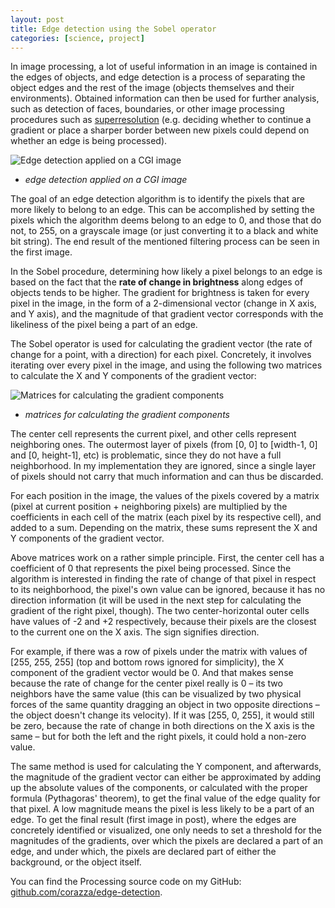 ```yaml
---
layout: post
title: Edge detection using the Sobel operator
categories: [science, project]
---
```



In image processing, a lot of useful information in an image is contained in the edges of objects, and edge detection is a process of separating the object edges and the rest of the image (objects themselves and their environments). Obtained information can then be used for further analysis, such as detection of faces, boundaries, or other image processing procedures such as [superresolution](http://en.wikipedia.org/wiki/Superresolution) (e.g. deciding whether to continue a gradient or place a sharper border between new pixels could depend on whether an edge is being processed).

![Edge detection applied on a CGI image](http://res.cloudinary.com/dhngozzmz/image/upload/v1443396777/cropped_rheqhl.png#full)

 - *edge detection applied on a CGI image*

The goal of an edge detection algorithm is to identify the pixels that are more likely to belong to an edge. This can be accomplished by setting the pixels which the algorithm deems belong to an edge to 0, and those that do not, to 255, on a grayscale image (or just converting it to a black and white bit string). The end result of the mentioned filtering process can be seen in the first image.

In the Sobel procedure, determining how likely a pixel belongs to an edge is based on the fact that the **rate of change in brightness** along edges of objects tends to be higher. The gradient for brightness is taken for every pixel in the image, in the form of a 2-dimensional vector (change in X axis, and Y axis), and the magnitude of that gradient vector corresponds with the likeliness of the pixel being a part of an edge.

The Sobel operator is used for calculating the gradient vector (the rate of change for a point, with a direction) for each pixel. Concretely, it involves iterating over every pixel in the image, and using the following two matrices to calculate the X and Y components of the gradient vector:

![Matrices for calculating the gradient components](http://res.cloudinary.com/dhngozzmz/image/upload/v1443396880/sobmasks_glnbqj.png)

 - *matrices for calculating the gradient components*

The center cell represents the current pixel, and other cells represent neighboring ones. The outermost layer of pixels (from [0, 0] to [width-1, 0] and [0, height-1], etc) is problematic, since they do not have a full neighborhood. In my implementation they are ignored, since a single layer of pixels should not carry that much information and can thus be discarded.

For each position in the image, the values of the pixels covered by a matrix (pixel at current position + neighboring pixels) are multiplied by the coefficients in each cell of the matrix (each pixel by its respective cell), and added to a sum. Depending on the matrix, these sums represent the X and Y components of the gradient vector.

Above matrices work on a rather simple principle. First, the center cell has a coefficient of 0 that represents the pixel being processed. Since the algorithm is interested in finding the rate of change of that pixel in respect to its neighborhood, the pixel's own value can be ignored, because it has no direction information (it will be used in the next step for calculating the gradient of the right pixel, though). The two center-horizontal outer cells have values of -2 and +2 respectively, because their pixels are the closest to the current one on the X axis. The sign signifies direction.

For example, if there was a row of pixels under the matrix with values of [255, 255, 255] (top and bottom rows ignored for simplicity), the X component of the gradient vector would be 0. And that makes sense because the rate of change for the center pixel really is 0 – its two neighbors have the same value (this can be visualized by two physical forces of the same quantity dragging an object in two opposite directions – the object doesn't change its velocity). If it was [255, 0, 255], it would still be zero, because the rate of change in both directions on the X axis is the same – but for both the left and the right pixels, it could hold a non-zero value.

The same method is used for calculating the Y component, and afterwards, the magnitude of the gradient vector can either be approximated by adding up the absolute values of the components, or calculated with the proper formula (Pythagoras' theorem), to get the final value of the edge quality for that pixel. A low magnitude means the pixel is less likely to be a part of an edge. To get the final result (first image in post), where the edges are concretely identified or visualized, one only needs to set a threshold for the magnitudes of the gradients, over which the pixels are declared a part of an edge, and under which, the pixels are declared part of either the background, or the object itself.

You can find the Processing source code on my GitHub: [github.com/corazza/edge-detection](https://github.com/corazza/edge-detection).
